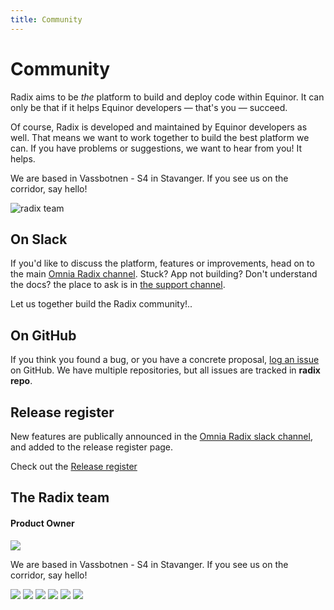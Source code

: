 ```yaml
---
title: Community
---
```


# Community

Radix aims to be _the_ platform to build and deploy code within Equinor. It can only be that if it helps Equinor developers — that's you — succeed.

Of course, Radix is developed and maintained by Equinor developers as well. That means we want to work together to build the best platform we can. If you have problems or suggestions, we want to hear from you! It helps.

We are based in Vassbotnen - S4 in Stavanger. If you see us on the corridor, say hello!  

 ![radix team](../../assets/images/Toppbilde2.png)

## On Slack

If you'd like to discuss the platform, features or improvements, head on to the main [Omnia Radix channel](https://equinor.slack.com/messages/C8U7XGGAJ). Stuck? App not building? Don't understand the docs? the place to ask is in [the support channel](https://equinor.slack.com/messages/CBKM6N2JY).

Let us together build the Radix community!..

## On GitHub

If you think you found a bug, or you have a concrete proposal, [log an issue](https://github.com/equinor/radix/issues) on GitHub. We have multiple repositories, but all issues are tracked in **radix repo**.

## Release register

New features are publically announced in the [Omnia Radix slack channel](https://equinor.slack.com/messages/C8U7XGGAJ), and added to the release register page.  

Check out the [Release register](../release/)

## The Radix team

#### Product Owner

<employee-list>
  <employee-card name="Atle Wilson" title="Product Owner" description="">
    <img src="@source/assets/images/radix-atle.jpg" />
  </employee-card>
</employee-list>

We are based in Vassbotnen - S4 in Stavanger. If you see us on the corridor, say hello!

<employee-list>
  <employee-card name="Richard Hagen" title="Developer">
    <img src="@source/assets/images/radix-richard.jpg" />
  </employee-card>
  <employee-card name="Svein-Petter Johnsen" title="Infrastructure">
    <img src="@source/assets/images/radix-svein-petter-johnsen.jpg" />
  </employee-card>
  <employee-card name="Sergey Smolnikov" title="Developer">
    <img src="@source/assets/images/radix-sergey-smolnikov.jpg" />
  </employee-card>
  <employee-card name="Nils Gustav Stråbø" title="Developer">
    <img src="@source/assets/images/radix-nils-gustav-strabo.jpg" />
  </employee-card>
  <employee-card name="Anneli Walla Aune" title="Infrastructure / Developer" description="Based in Trondheim">
    <img src="@source/assets/images/radix-anneli-aune.jpg" />
  </employee-card>
  <employee-card name="Elsa Mäyrä Irgens" title="Team Leader">
    <img src="@source/assets/images/radix-elsa-mayra-irgens.jpg" />
  </employee-card>
</employee-list>
